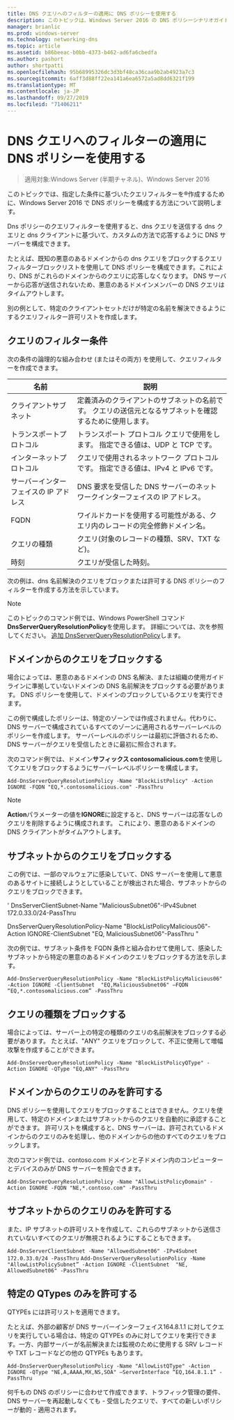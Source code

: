 ```yaml
---
title: DNS クエリへのフィルターの適用に DNS ポリシーを使用する
description: このトピックは、Windows Server 2016 の DNS ポリシーシナリオガイドに含まれています。
manager: brianlic
ms.prod: windows-server
ms.technology: networking-dns
ms.topic: article
ms.assetid: b86beeac-b0bb-4373-b462-ad6fa6cbedfa
ms.author: pashort
author: shortpatti
ms.openlocfilehash: 95b68995326dc3d3bf48ca36caa9b2ab4923a7c3
ms.sourcegitcommit: 6aff3d88ff22ea141a6ea6572a5ad8dd6321f199
ms.translationtype: MT
ms.contentlocale: ja-JP
ms.lasthandoff: 09/27/2019
ms.locfileid: "71406211"
---
```

# <a name="use-dns-policy-for-applying-filters-on-dns-queries"></a>DNS クエリへのフィルターの適用に DNS ポリシーを使用する

>適用対象:Windows Server (半期チャネル)、Windows Server 2016

このトピックでは、指定した条件に基づいたクエリフィルターを&reg;作成するために、Windows Server 2016 で DNS ポリシーを構成する方法について説明します。 

Dns ポリシーのクエリフィルターを使用すると、dns クエリを送信する dns クエリと dns クライアントに基づいて、カスタムの方法で応答するように DNS サーバーを構成できます。

たとえば、既知の悪意のあるドメインからの dns クエリをブロックするクエリフィルターブロックリストを使用して DNS ポリシーを構成できます。これにより、DNS がこれらのドメインからのクエリに応答しなくなります。 DNS サーバーから応答が送信されないため、悪意のあるドメインメンバーの DNS クエリはタイムアウトします。

別の例として、特定のクライアントセットだけが特定の名前を解決できるようにするクエリフィルター許可リストを作成します。

## <a name="bkmk_criteria"></a>クエリのフィルター条件
次の条件の論理的な組み合わせ (またはその両方) を使用して、クエリフィルターを作成できます。

|名前|説明|
|-----------------|---------------------|
|クライアントサブネット|定義済みのクライアントのサブネットの名前です。 クエリの送信元となるサブネットを確認するために使用します。|
|トランスポートプロトコル|トランスポート プロトコル クエリで使用をします。 指定できる値は、UDP と TCP です。|
|インターネットプロトコル|クエリで使用されるネットワーク プロトコルです。 指定できる値は、IPv4 と IPv6 です。|
|サーバーインターフェイスの IP アドレス|DNS 要求を受信した DNS サーバーのネットワークインターフェイスの IP アドレス。|
|FQDN|ワイルドカードを使用する可能性がある、クエリ内のレコードの完全修飾ドメイン名。|
|クエリの種類|クエリ\(対象のレコードの種類、SRV、TXT など\)。|
|時刻|クエリが受信した時刻。|

次の例は、dns 名前解決のクエリをブロックまたは許可する DNS ポリシーのフィルターを作成する方法を示しています。

>[!NOTE]
>このトピックのコマンド例では、Windows PowerShell コマンド**DnsServerQueryResolutionPolicy**を使用します。 詳細については、次を参照してください。 [追加 DnsServerQueryResolutionPolicy](https://docs.microsoft.com/powershell/module/dnsserver/add-dnsserverqueryresolutionpolicy?view=win10-ps)します。 

## <a name="bkmk_block1"></a>ドメインからのクエリをブロックする

場合によっては、悪意のあるドメインの DNS 名解決、または組織の使用ガイドラインに準拠していないドメインの DNS 名前解決をブロックする必要があります。 DNS ポリシーを使用して、ドメインのブロックしているクエリを実行できます。

この例で構成したポリシーは、特定のゾーンでは作成されません。代わりに、DNS サーバーで構成されているすべてのゾーンに適用されるサーバーレベルのポリシーを作成します。 サーバーレベルのポリシーは最初に評価されるため、DNS サーバーがクエリを受信したときに最初に照合されます。

次のコマンド例では、ドメイン**サフィックス contosomalicious.com**を使用してクエリをブロックするようにサーバーレベルポリシーを構成します。

`
Add-DnsServerQueryResolutionPolicy -Name "BlockListPolicy" -Action IGNORE -FQDN "EQ,*.contosomalicious.com" -PassThru 
`

>[!NOTE]
>**Action**パラメーターの値を**IGNORE**に設定すると、DNS サーバーは応答なしのクエリを削除するように構成されます。 これにより、悪意のあるドメインの DNS クライアントがタイムアウトします。

## <a name="bkmk_block2"></a>サブネットからのクエリをブロックする
この例では、一部のマルウェアに感染していて、DNS サーバーを使用して悪意のあるサイトに接続しようとしていることが検出された場合、サブネットからのクエリをブロックできます。 

' DnsServerClientSubnet-Name "MaliciousSubnet06"-IPv4Subnet 172.0.33.0/24-PassThru

DnsServerQueryResolutionPolicy-Name "BlockListPolicyMalicious06"-Action IGNORE-ClientSubnet "EQ, MaliciousSubnet06"-PassThru "

次の例では、サブネット条件を FQDN 条件と組み合わせて使用して、感染したサブネットから特定の悪意のあるドメインのクエリをブロックする方法を示します。

`
Add-DnsServerQueryResolutionPolicy -Name "BlockListPolicyMalicious06" -Action IGNORE -ClientSubnet  "EQ,MaliciousSubnet06" –FQDN “EQ,*.contosomalicious.com” -PassThru
`

## <a name="bkmk_block3"></a>クエリの種類をブロックする
場合によっては、サーバー上の特定の種類のクエリの名前解決をブロックする必要があります。 たとえば、"ANY" クエリをブロックして、不正に使用して増幅攻撃を作成することができます。

`
Add-DnsServerQueryResolutionPolicy -Name "BlockListPolicyQType" -Action IGNORE -QType "EQ,ANY" -PassThru
`

## <a name="bkmk_allow1"></a>ドメインからのクエリのみを許可する
DNS ポリシーを使用してクエリをブロックすることはできません。クエリを使用して、特定のドメインまたはサブネットからのクエリを自動的に承認することができます。 許可リストを構成すると、DNS サーバーは、許可されているドメインからのクエリのみを処理し、他のドメインからの他のすべてのクエリをブロックします。

次のコマンド例では、contoso.com ドメインと子ドメイン内のコンピューターとデバイスのみが DNS サーバーを照会できます。

`
Add-DnsServerQueryResolutionPolicy -Name "AllowListPolicyDomain" -Action IGNORE -FQDN "NE,*.contoso.com" -PassThru 
`

## <a name="bkmk_allow2"></a>サブネットからのクエリのみを許可する
また、IP サブネットの許可リストを作成して、これらのサブネットから送信されていないすべてのクエリが無視されるようにすることもできます。

`
Add-DnsServerClientSubnet -Name "AllowedSubnet06" -IPv4Subnet 172.0.33.0/24 -PassThru
`
`
Add-DnsServerQueryResolutionPolicy -Name "AllowListPolicySubnet” -Action IGNORE -ClientSubnet  "NE, AllowedSubnet06" -PassThru
`

## <a name="bkmk_allow3"></a>特定の QTypes のみを許可する
QTYPEs には許可リストを適用できます。 

たとえば、外部の顧客が DNS サーバーインターフェイス164.8.1.1 に対してクエリを実行している場合は、特定の QTYPEs のみに対してクエリを実行できます。一方、内部サーバーが名前解決または監視のために使用する SRV レコードや TXT レコードなどの他の QTYPEs もあります。

`
Add-DnsServerQueryResolutionPolicy -Name "AllowListQType" -Action IGNORE -QType "NE,A,AAAA,MX,NS,SOA" –ServerInterface “EQ,164.8.1.1” -PassThru
`

何千もの DNS のポリシーに合わせて作成できます、トラフィック管理の要件、DNS サーバーを再起動しなくても - 受信したクエリで、すべての新しいポリシーが動的 - 適用されます。 
